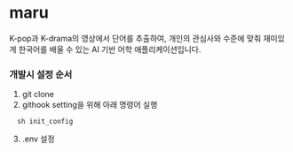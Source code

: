 # maru
K-pop과 K-drama의 영상에서 단어를 추출하여, 개인의 관심사와 수준에 맞춰 재미있게 한국어를 배울 수 있는 AI 기반 어학 애플리케이션입니다.





### 개발시 설정 순서
1. git clone
2. githook setting을 위해 아래 명령어 실행

```shell
  sh init_config
```

3. .env 설정
